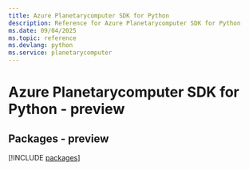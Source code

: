 ```yaml
---
title: Azure Planetarycomputer SDK for Python
description: Reference for Azure Planetarycomputer SDK for Python
ms.date: 09/04/2025
ms.topic: reference
ms.devlang: python
ms.service: planetarycomputer
---
```

# Azure Planetarycomputer SDK for Python - preview
## Packages - preview
[!INCLUDE [packages](planetarycomputer-index.md)]